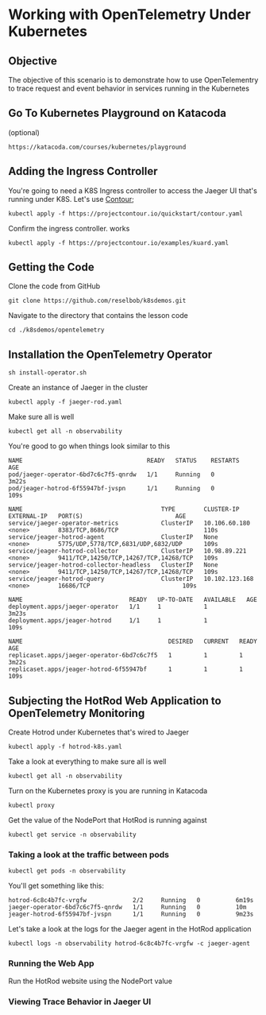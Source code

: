# Working with OpenTelemetry Under Kubernetes

## Objective
The objective of this scenario is to demonstrate how to use OpenTelementry to trace request and event behavior in services running in the Kubernetes

## Go To Kubernetes Playground on Katacoda

(optional)

`https://katacoda.com/courses/kubernetes/playground`

## Adding the Ingress Controller

You're going to need a K8S Ingress controller to access the Jaeger UI that's running under K8S. Let's use [Contour](https://projectcontour.io/getting-started/);

`kubectl apply -f https://projectcontour.io/quickstart/contour.yaml`

Confirm the ingress controller. works

`kubectl apply -f https://projectcontour.io/examples/kuard.yaml`

## Getting the Code

Clone the code from GitHub

`git clone https://github.com/reselbob/k8sdemos.git`

Navigate to the directory that contains the lesson code

`cd ./k8sdemos/opentelemetry`

## Installation the OpenTelemetry Operator

`sh install-operator.sh`

Create an instance of Jaeger in the cluster

`kubectl apply -f jaeger-rod.yaml`

Make sure all is well

`kubectl get all -n observability`

You're good to go when things look similar to this
```
NAME                                   READY   STATUS    RESTARTS   AGE
pod/jaeger-operator-6bd7c6c7f5-qnrdw   1/1     Running   0          3m22s
pod/jeager-hotrod-6f55947bf-jvspn      1/1     Running   0          109s

NAME                                       TYPE        CLUSTER-IP       EXTERNAL-IP   PORT(S)                          AGE
service/jaeger-operator-metrics            ClusterIP   10.106.60.180    <none>        8383/TCP,8686/TCP                        110s
service/jeager-hotrod-agent                ClusterIP   None             <none>        5775/UDP,5778/TCP,6831/UDP,6832/UDP      109s
service/jeager-hotrod-collector            ClusterIP   10.98.89.221     <none>        9411/TCP,14250/TCP,14267/TCP,14268/TCP   109s
service/jeager-hotrod-collector-headless   ClusterIP   None             <none>        9411/TCP,14250/TCP,14267/TCP,14268/TCP   109s
service/jeager-hotrod-query                ClusterIP   10.102.123.168   <none>        16686/TCP                          109s

NAME                              READY   UP-TO-DATE   AVAILABLE   AGE
deployment.apps/jaeger-operator   1/1     1            1           3m23s
deployment.apps/jeager-hotrod     1/1     1            1           109s

NAME                                         DESIRED   CURRENT   READY   AGE
replicaset.apps/jaeger-operator-6bd7c6c7f5   1         1         1       3m22s
replicaset.apps/jeager-hotrod-6f55947bf      1         1         1       109s

```

## Subjecting the HotRod Web Application to OpenTelemetry Monitoring 

Create Hotrod under Kubernetes that's wired to Jaeger

`kubectl apply -f hotrod-k8s.yaml`

Take a look at everything to make sure all is well

`kubectl get all -n observability`

Turn on the Kubernetes proxy is you are running in Katacoda

`kubectl proxy`

Get the value of the NodePort that HotRod is running against

`kubectl get service -n observability`

### Taking a look at the traffic between pods

`kubectl get pods -n observability`

You'll get something like this:

```
hotrod-6c8c4b7fc-vrgfw             2/2     Running   0          6m19s
jaeger-operator-6bd7c6c7f5-qnrdw   1/1     Running   0          10m
jeager-hotrod-6f55947bf-jvspn      1/1     Running   0          9m23s

```

Let's take a look at the logs for the Jaeger agent in the HotRod application

`kubectl logs -n observability hotrod-6c8c4b7fc-vrgfw -c jaeger-agent`

### Running the Web App

Run the HotRod website using the NodePort value

### Viewing Trace Behavior in Jaeger UI